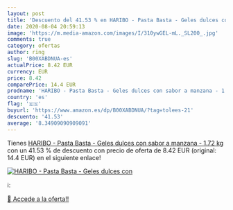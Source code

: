 ```yaml
---
layout: post
title: 'Descuento del 41.53 % en HARIBO - Pasta Basta - Geles dulces con '
date: 2020-08-04 20:59:13
image: 'https://m.media-amazon.com/images/I/310ywGEL-mL._SL200_.jpg'
comments: true
category: ofertas
author: ring
slug: 'B00XABDNUA-es'
actualPrice: 8.42 EUR
currency: EUR
price: 8.42
comparePrice: 14.4 EUR
prodname: 'HARIBO - Pasta Basta - Geles dulces con sabor a manzana - 1.72 kg'
country: 'es'
flag: '🇪🇸'
buyurl: 'https://www.amazon.es/dp/B00XABDNUA/?tag=tolees-21'
descuento: '41.53'
average: '8.34909090909091'
---
```


Tienes [HARIBO - Pasta Basta - Geles dulces con sabor a manzana - 1.72 kg](https://www.amazon.es/dp/B00XABDNUA/?tag=tolees-21) con un 41.53 % de descuento con precio de oferta de 8.42 EUR (original: 14.4 EUR) en el siguiente enlace!

[![HARIBO - Pasta Basta - Geles dulces con ](https://m.media-amazon.com/images/I/310ywGEL-mL._SL200_.jpg)](https://www.amazon.es/dp/B00XABDNUA/?tag=tolees-21)

ℹ️:


[🛒 Accede a la oferta!!](https://www.amazon.es/dp/B00XABDNUA/?tag=tolees-21)
